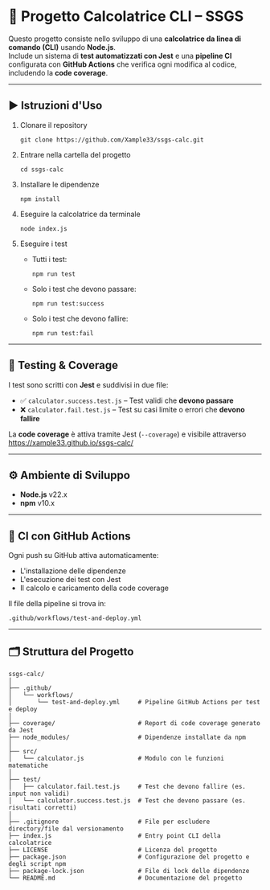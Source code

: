 
# 🧮 Progetto Calcolatrice CLI – SSGS

Questo progetto consiste nello sviluppo di una **calcolatrice da linea di comando (CLI)** usando **Node.js**.  
Include un sistema di **test automatizzati con Jest** e una **pipeline CI** configurata con **GitHub Actions** che verifica ogni modifica al codice, includendo la **code coverage**.

---

## ▶️ Istruzioni d'Uso

1. Clonare il repository  
   ```
   git clone https://github.com/Xample33/ssgs-calc.git
   ```

2. Entrare nella cartella del progetto  
   ```
   cd ssgs-calc
   ```

3. Installare le dipendenze  
   ```
   npm install
   ```

4. Eseguire la calcolatrice da terminale  
   ```
   node index.js
   ```

5. Eseguire i test  
   - Tutti i test:  
     ```
     npm run test
     ```
   - Solo i test che devono passare:  
     ```
     npm run test:success
     ```
   - Solo i test che devono fallire:  
     ```
     npm run test:fail
     ```

---

## 🧪 Testing & Coverage

I test sono scritti con **Jest** e suddivisi in due file:

- ✅ `calculator.success.test.js` – Test validi che **devono passare**
- ❌ `calculator.fail.test.js` – Test su casi limite o errori che **devono fallire**

La **code coverage** è attiva tramite Jest (`--coverage`) e visibile attraverso https://xample33.github.io/ssgs-calc/

---

## ⚙️ Ambiente di Sviluppo

- **Node.js** v22.x  
- **npm** v10.x  

---

## 🔁 CI con GitHub Actions

Ogni push su GitHub attiva automaticamente:

- L'installazione delle dipendenze
- L'esecuzione dei test con Jest
- Il calcolo e caricamento della code coverage

Il file della pipeline si trova in:

```
.github/workflows/test-and-deploy.yml
```

---

## 🗂️ Struttura del Progetto

```
ssgs-calc/
│
├── .github/
│   └── workflows/
│       └── test-and-deploy.yml     # Pipeline GitHub Actions per test e deploy
│
├── coverage/                       # Report di code coverage generato da Jest
├── node_modules/                   # Dipendenze installate da npm
│
├── src/
│   └── calculator.js               # Modulo con le funzioni matematiche
│
├── test/
│   ├── calculator.fail.test.js     # Test che devono fallire (es. input non validi)
│   └── calculator.success.test.js  # Test che devono passare (es. risultati corretti)
│
├── .gitignore                      # File per escludere directory/file dal versionamento
├── index.js                        # Entry point CLI della calcolatrice
├── LICENSE                         # Licenza del progetto
├── package.json                    # Configurazione del progetto e degli script npm
├── package-lock.json               # File di lock delle dipendenze
└── README.md                       # Documentazione del progetto
```
